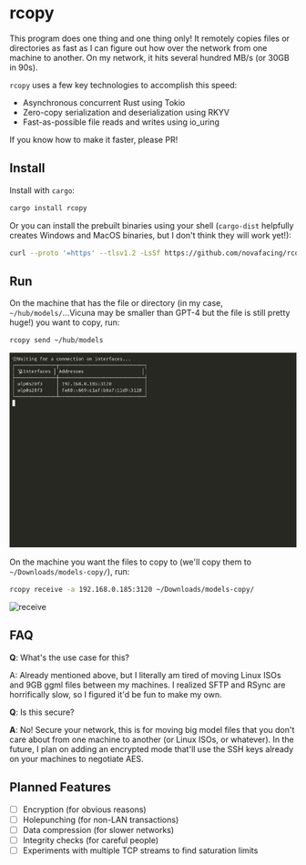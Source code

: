 # rcopy

This program does one thing and one thing only! It remotely copies files or
directories as fast as I can figure out how over the network from one machine to
another. On my network, it hits several hundred MB/s (or 30GB in 90s).

`rcopy` uses a few key technologies to accomplish this speed:

- Asynchronous concurrent Rust using Tokio
- Zero-copy serialization and deserialization using RKYV
- Fast-as-possible file reads and writes using io_uring

If you know how to make it faster, please PR!

## Install

Install with `cargo`:

```sh
cargo install rcopy
```

Or you can install the prebuilt binaries using your shell (`cargo-dist` helpfully creates Windows and MacOS binaries, but I don't think they will work yet!):

```sh
curl --proto '=https' --tlsv1.2 -LsSf https://github.com/novafacing/rcopy/releases/download/v0.1.0/rcopy-installer.sh | sh
```

## Run

On the machine that has the file or directory (in my case, `~/hub/models/`...Vicuna may
be smaller than GPT-4 but the file is still pretty huge!) you want to copy, run:

```sh
rcopy send ~/hub/models
```

![send](demo/send.gif)

On the machine you want the files to copy to (we'll copy them to
`~/Downloads/models-copy/`), run:

```sh
rcopy receive -a 192.168.0.185:3120 ~/Downloads/models-copy/
```

![receive](demo/receive.gif)

## FAQ

**Q**: What's the use case for this?

A: Already mentioned above, but I literally am tired of moving Linux ISOs and 9GB ggml
files between my machines. I realized SFTP and RSync are horrifically slow, so I figured
it'd be fun to make my own.

**Q**: Is this secure?

**A**: No! Secure your network, this is for moving big model files that you don't care about
from one machine to another (or Linux ISOs, or whatever). In the future, I plan on
adding an encrypted mode that'll use the SSH keys already on your machines to negotiate
AES.


## Planned Features

- [ ] Encryption (for obvious reasons)
- [ ] Holepunching (for non-LAN transactions)
- [ ] Data compression (for slower networks)
- [ ] Integrity checks (for careful people)
- [ ] Experiments with multiple TCP streams to find saturation limits
